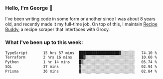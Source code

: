 ### Hello, I'm George 👋

I've been writing code in some form or another since I was about 8 years old, and recently made it my full-time job. On top of this, I maintain [Recipe Buddy](https://github.com/georgegebbett/recipe-buddy), a recipe scraper that interfaces with Grocy.  

<!--
**georgegebbett/georgegebbett** is a ✨ _special_ ✨ repository because its `README.md` (this file) appears on your GitHub profile.

Here are some ideas to get you started:

- 🔭 I’m currently working on ...
- 🌱 I’m currently learning ...
- 👯 I’m looking to collaborate on ...
- 🤔 I’m looking for help with ...
- 💬 Ask me about ...
- 📫 How to reach me: ...
- 😄 Pronouns: ...
- ⚡ Fun fact: ...
-->

### What I've been up to this week:
<!--START_SECTION:waka-->

```txt
TypeScript       15 hrs 57 mins  ██████████████████▓░░░░░░   74.10 %
Terraform        2 hrs 16 mins   ██▓░░░░░░░░░░░░░░░░░░░░░░   10.60 %
Python           1 hr 14 mins    █▒░░░░░░░░░░░░░░░░░░░░░░░   05.74 %
SQL              37 mins         ▓░░░░░░░░░░░░░░░░░░░░░░░░   02.94 %
Prisma           36 mins         ▓░░░░░░░░░░░░░░░░░░░░░░░░   02.84 %
```

<!--END_SECTION:waka-->
